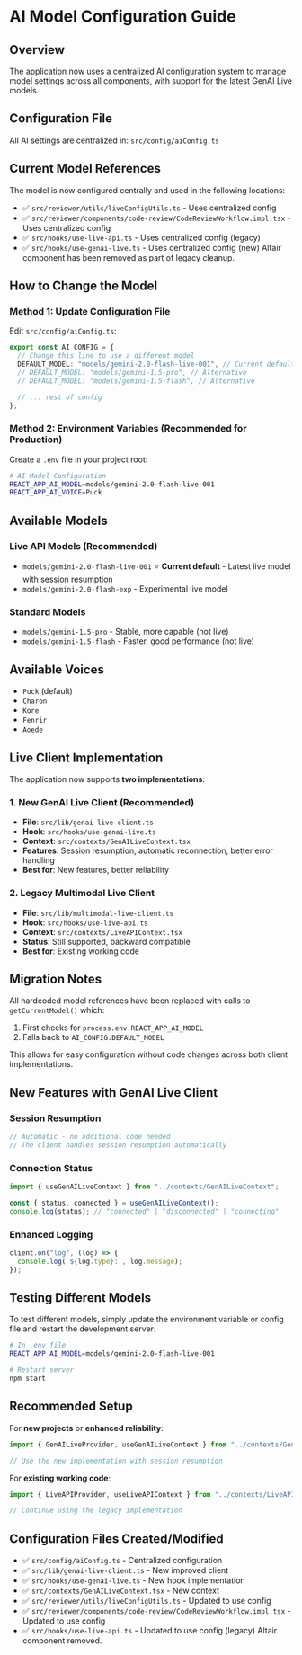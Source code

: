 # AI Model Configuration Guide

## Overview

The application now uses a centralized AI configuration system to manage model settings across all components, with support for the latest GenAI Live models.

## Configuration File

All AI settings are centralized in: `src/config/aiConfig.ts`

## Current Model References

The model is now configured centrally and used in the following locations:

- ✅ `src/reviewer/utils/liveConfigUtils.ts` - Uses centralized config
- ✅ `src/reviewer/components/code-review/CodeReviewWorkflow.impl.tsx` - Uses centralized config
- ✅ `src/hooks/use-live-api.ts` - Uses centralized config (legacy)
- ✅ `src/hooks/use-genai-live.ts` - Uses centralized config (new)
  Altair component has been removed as part of legacy cleanup.

## How to Change the Model

### Method 1: Update Configuration File

Edit `src/config/aiConfig.ts`:

```typescript
export const AI_CONFIG = {
  // Change this line to use a different model
  DEFAULT_MODEL: "models/gemini-2.0-flash-live-001", // Current default
  // DEFAULT_MODEL: "models/gemini-1.5-pro", // Alternative
  // DEFAULT_MODEL: "models/gemini-1.5-flash", // Alternative

  // ... rest of config
};
```

### Method 2: Environment Variables (Recommended for Production)

Create a `.env` file in your project root:

```bash
# AI Model Configuration
REACT_APP_AI_MODEL=models/gemini-2.0-flash-live-001
REACT_APP_AI_VOICE=Puck
```

## Available Models

### Live API Models (Recommended)

- `models/gemini-2.0-flash-live-001` ⭐ **Current default** - Latest live model with session resumption
- `models/gemini-2.0-flash-exp` - Experimental live model

### Standard Models

- `models/gemini-1.5-pro` - Stable, more capable (not live)
- `models/gemini-1.5-flash` - Faster, good performance (not live)

## Available Voices

- `Puck` (default)
- `Charon`
- `Kore`
- `Fenrir`
- `Aoede`

## Live Client Implementation

The application now supports **two implementations**:

### 1. New GenAI Live Client (Recommended)

- **File**: `src/lib/genai-live-client.ts`
- **Hook**: `src/hooks/use-genai-live.ts`
- **Context**: `src/contexts/GenAILiveContext.tsx`
- **Features**: Session resumption, automatic reconnection, better error handling
- **Best for**: New features, better reliability

### 2. Legacy Multimodal Live Client

- **File**: `src/lib/multimodal-live-client.ts`
- **Hook**: `src/hooks/use-live-api.ts`
- **Context**: `src/contexts/LiveAPIContext.tsx`
- **Status**: Still supported, backward compatible
- **Best for**: Existing working code

## Migration Notes

All hardcoded model references have been replaced with calls to `getCurrentModel()` which:

1. First checks for `process.env.REACT_APP_AI_MODEL`
2. Falls back to `AI_CONFIG.DEFAULT_MODEL`

This allows for easy configuration without code changes across both client implementations.

## New Features with GenAI Live Client

### Session Resumption

```typescript
// Automatic - no additional code needed
// The client handles session resumption automatically
```

### Connection Status

```typescript
import { useGenAILiveContext } from "../contexts/GenAILiveContext";

const { status, connected } = useGenAILiveContext();
console.log(status); // "connected" | "disconnected" | "connecting"
```

### Enhanced Logging

```typescript
client.on("log", (log) => {
  console.log(`${log.type}:`, log.message);
});
```

## Testing Different Models

To test different models, simply update the environment variable or config file and restart the development server:

```bash
# In .env file
REACT_APP_AI_MODEL=models/gemini-2.0-flash-live-001

# Restart server
npm start
```

## Recommended Setup

For **new projects** or **enhanced reliability**:

```typescript
import { GenAILiveProvider, useGenAILiveContext } from "../contexts/GenAILiveContext";

// Use the new implementation with session resumption
```

For **existing working code**:

```typescript
import { LiveAPIProvider, useLiveAPIContext } from "../contexts/LiveAPIContext";

// Continue using the legacy implementation
```

## Configuration Files Created/Modified

- ✅ `src/config/aiConfig.ts` - Centralized configuration
- ✅ `src/lib/genai-live-client.ts` - New improved client
- ✅ `src/hooks/use-genai-live.ts` - New hook implementation
- ✅ `src/contexts/GenAILiveContext.tsx` - New context
- ✅ `src/reviewer/utils/liveConfigUtils.ts` - Updated to use config
- ✅ `src/reviewer/components/code-review/CodeReviewWorkflow.impl.tsx` - Updated to use config
- ✅ `src/hooks/use-live-api.ts` - Updated to use config (legacy)
  Altair component removed.
